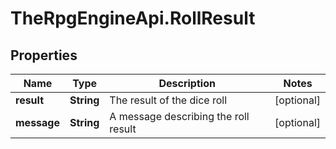 # TheRpgEngineApi.RollResult

## Properties

Name | Type | Description | Notes
------------ | ------------- | ------------- | -------------
**result** | **String** | The result of the dice roll | [optional] 
**message** | **String** | A message describing the roll result | [optional] 


